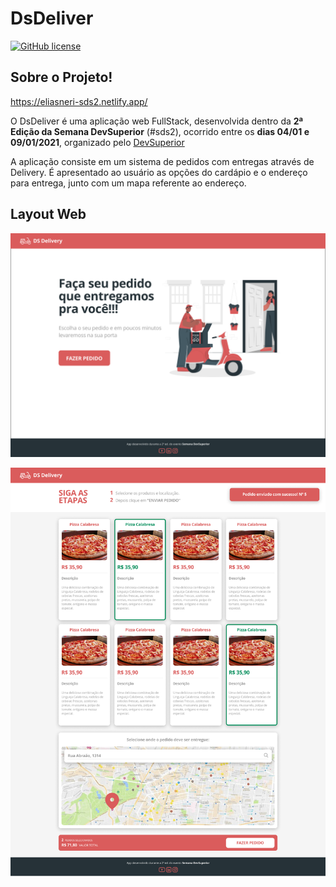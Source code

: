 # DsDeliver
[![GitHub license](https://img.shields.io/github/license/eliasneri/SemanaDevSuperior-2.0)](https://github.com/eliasneri/SemanaDevSuperior-2.0/blob/main/LICENSE)

## Sobre o Projeto!
https://eliasneri-sds2.netlify.app/

O DsDeliver é uma aplicação web FullStack, desenvolvida dentro da **2ª Edição da Semana DevSuperior** (#sds2), ocorrido entre os **dias 04/01 e 09/01/2021**, organizado pelo [DevSuperior](https://devsuperior.com "Site da DevSuperior")

A aplicação consiste em um sistema de pedidos com entregas através de Delivery. É apresentado ao usuário as opções do cardápio e o endereço para entrega, junto com um mapa referente ao endereço.

## Layout Web
![Web 1](https://github.com/eliasneri/Assets/blob/main/sds2-2021/HOME%20DELIVERY.png)

![Web 2](https://github.com/eliasneri/Assets/blob/main/sds2-2021/SELECIONAR%20PRODUTOS.png)
